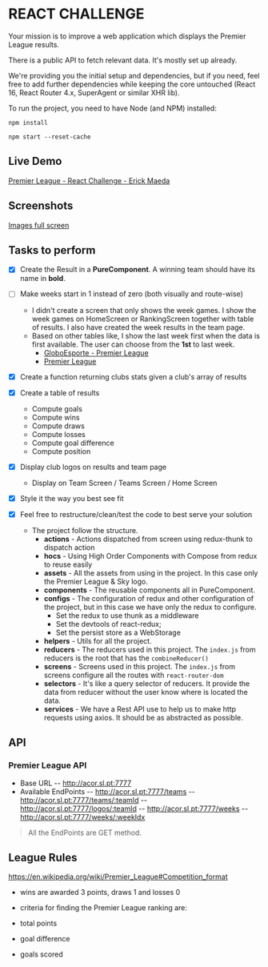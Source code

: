 
# REACT CHALLENGE

  

Your mission is to improve a web application which displays the Premier League results.

There is a public API to fetch relevant data. It's mostly set up already.

  

We're providing you the initial setup and dependencies, but if you need, feel free to add further dependencies while keeping the core untouched (React 16, React Router 4.x, SuperAgent or similar XHR lib).

  

To run the project, you need to have Node (and NPM) installed:

  
```
npm install
```
```
npm start --reset-cache
```  
## Live Demo
  [Premier League - React Challenge - Erick Maeda](http://www.erickmaeda.com.br/#/)

## Screenshots
[Images full screen](https://github.com/ErickMaeda/premier-league/tree/master/assets/screenshots)

## Tasks to perform

 - [x] Create the Result in a **PureComponent**. A winning team should have its name in **bold**.

 - [ ] Make weeks start in 1 instead of zero (both visually and route-wise)
	 - I didn't create a screen that only shows the week games. I show the week games on HomeScreen or RankingScreen together with table of results. I also have created the week results in the team page. 
	 - Based on other tables like, I show the last week first when the data is first available. The user can choose from the **1st** to last week. 
		 - [GloboEsporte - Premier League](https://globoesporte.globo.com/futebol/futebol-internacional/futebol-ingles/)
		 - [Premier League](https://www.premierleague.com/tables)

 - [x] Create a function returning clubs stats given a club's array of results

 - [x] Create a table of results
	 - Compute goals
	 - Compute wins
	 - Compute draws
	 - Compute losses
	 - Compute goal difference
	 - Compute position

 - [x] Display club logos on results and team page
	 - Display on Team Screen / Teams Screen / Home Screen

 - [x] Style it the way you best see fit 

 - [x] Feel free to restructure/clean/test the code to best serve your solution
	- The project follow the structure.
		- **actions** - Actions dispatched from screen using redux-thunk to dispatch action
		- **hocs** - Using High Order Components with Compose from redux to reuse easily 
		- **assets** - All the assets from using in the project. In this case only the Premier League & Sky logo.
 		- **components** - The reusable components all in PureComponent.
 		-  **configs** - The configuration of redux and other configuration of the project, but in this case we have only the redux to configure.
	 		- Set the redux to use thunk as a middleware
	 		- Set the devtools of react-redux;
	 		- Set the persist store as a WebStorage
 		- **helpers** - Utils for all the project.
 		- **reducers** - The reducers used in this project. The `index.js` from reducers is the root that has the `combineReducer()`
 		- **screens** - Screens used in this project. The `index.js` from screens configure all the routes with `react-router-dom`
 		- **selectors** - It's like a query selector of reducers. It provide the data from reducer without the user know where is located the data.
 		- **services** - We have a Rest API use to help us to make http requests using axios. It should be as abstracted as possible.

  
## API

### Premier League API

- Base URL
-- http://acor.sl.pt:7777
- Available EndPoints
-- http://acor.sl.pt:7777/teams
--  http://acor.sl.pt:7777/teams/:teamId
-- http://acor.sl.pt:7777/logos/:teamId
-- http://acor.sl.pt:7777/weeks
-- http://acor.sl.pt:7777/weeks/:weekIdx
> All the EndPoints are GET method.


## League Rules

  

<https://en.wikipedia.org/wiki/Premier_League#Competition_format>

* wins are awarded 3 points, draws 1 and losses 0

* criteria for finding the Premier League ranking are:

* total points

* goal difference

* goals scored
